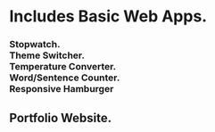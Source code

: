<h1> Includes Basic Web Apps.</h2>
  <h3> Stopwatch. <br> Theme Switcher. <br> Temperature Converter. <br> Word/Sentence Counter. <br> Responsive Hamburger</h3>
<h2> Portfolio Website. </h2>
